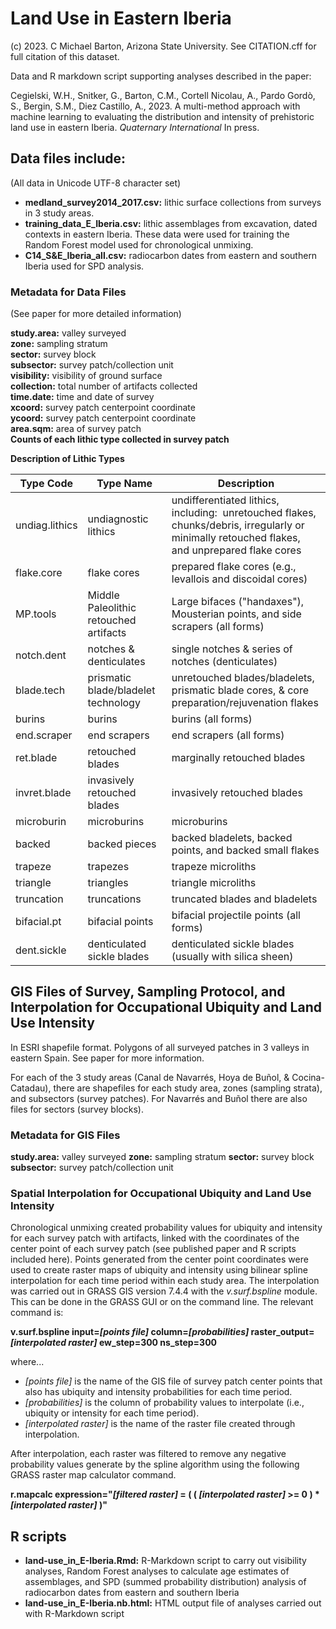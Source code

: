 # Land Use in Eastern Iberia
(c) 2023. C Michael Barton, Arizona State University. See CITATION.cff for full citation of this dataset.

Data and R markdown script supporting analyses described in the paper:

Cegielski, W.H., Snitker, G., Barton, C.M., Cortell Nicolau, A., Pardo Gordò, S., Bergin, S.M., Diez Castillo, A., 2023. A multi-method approach with machine learning to evaluating the distribution and intensity of prehistoric land use in eastern Iberia. _Quaternary International_ In press.

## Data files include:
(All data in Unicode UTF-8 character set)

* __medland_survey2014_2017.csv:__ lithic surface collections from surveys in 3 study areas.
* __training_data_E_Iberia.csv:__ lithic assemblages from excavation, dated contexts in eastern Iberia. These data were used for training the Random Forest model used for chronological unmixing.
* __C14_S&E_Iberia_all.csv:__ radiocarbon dates from eastern and southern Iberia used for SPD analysis.

### Metadata for Data Files
(See paper for more detailed information)

__study.area:__ valley surveyed  
__zone:__ sampling stratum  
__sector:__ survey block  
__subsector:__ survey patch/collection unit  
__visibility:__ visibility of ground surface  
__collection:__ total number of artifacts collected  
__time.date:__ time and date of survey  
__xcoord:__ survey patch centerpoint coordinate  
__ycoord:__ survey patch centerpoint coordinate  
__area.sqm:__ area of survey patch  
__Counts of each lithic type collected in survey patch__  

__Description of Lithic Types__  

| Type Code	| Type Name	| Description |
| ---	| ---	| --- |
| undiag.lithics	| undiagnostic lithics	| undifferentiated lithics, including:  unretouched flakes, chunks/debris, irregularly or minimally retouched flakes, and unprepared flake cores
| flake.core	| flake cores	| prepared flake cores (e.g., levallois and discoidal cores) |
| MP.tools	| Middle Paleolithic retouched artifacts	| Large bifaces ("handaxes"), Mousterian points, and side scrapers (all forms) |
| notch.dent	| notches & denticulates	| single notches & series of notches (denticulates) |
| blade.tech	| prismatic blade/bladelet technology	| unretouched blades/bladelets, prismatic blade cores, & core preparation/rejuvenation flakes |
| burins	| burins	| burins (all forms) |
| end.scraper	| end scrapers	| end scrapers (all forms) |
| ret.blade	| retouched blades	| marginally retouched blades |
| invret.blade	| invasively retouched blades	| invasively retouched blades |
| microburin	| microburins	| microburins |
| backed	| backed pieces	| backed bladelets, backed points, and backed small flakes |
| trapeze	| trapezes	| trapeze microliths |
| triangle	| triangles	| triangle microliths |
| truncation	| truncations	| truncated blades and bladelets |
| bifacial.pt	| bifacial points	| bifacial projectile points (all forms) |
| dent.sickle	| denticulated sickle blades	| denticulated sickle blades (usually with silica sheen) |

## GIS Files of Survey, Sampling Protocol, and Interpolation for Occupational Ubiquity and Land Use Intensity
In ESRI shapefile format. Polygons of all surveyed patches in 3 valleys in eastern Spain. See paper for more information.

For each of the 3 study areas (Canal de Navarrés, Hoya de Buñol, & Cocina-Catadau), there are shapefiles for each study area, zones (sampling strata), and subsectors (survey patches). For Navarrés and Buñol there are also files for sectors (survey blocks).

### Metadata for GIS Files
__study.area:__ valley surveyed
__zone:__ sampling stratum
__sector:__ survey block
__subsector:__ survey patch/collection unit

### Spatial Interpolation for Occupational Ubiquity and Land Use Intensity
Chronological unmixing created probability values for ubiquity and intensity for each survey patch with artifacts, linked with the coordinates of the center point of each survey patch (see published paper and R scripts included here). Points generated from the center point coordinates were used to create raster maps of ubiquity and intensity using bilinear spline interpolation for each time period within each study area. The interpolation was carried out in GRASS GIS version 7.4.4 with the _v.surf.bspline_ module. This can be done in the GRASS GUI or on the command line. The relevant command is:

__v.surf.bspline input=_[points file]_ column=_[probabilities]_ raster_output=_[interpolated raster]_ ew_step=300 ns_step=300__

where...
* _[points file]_ is the name of the GIS file of survey patch center points that also has ubiquity and intensity probabilities for each time period.
* _[probabilities]_ is the column of probability values to interpolate (i.e., ubiquity or intensity for each time period).
* _[interpolated raster]_ is the name of the raster file created through interpolation.

After interpolation, each raster was filtered to remove any negative probability values generate by the spline algorithm using the following GRASS raster map calculator command.

__r.mapcalc expression="_[filtered raster]_ = ( ( _[interpolated raster]_ >= 0 ) * _[interpolated raster]_ )"__

## R scripts
* __land-use_in_E-Iberia.Rmd:__ R-Markdown script to carry out visibility analyses, Random Forest analyses to calculate age estimates of assemblages, and SPD (summed probability distribution) analysis of radiocarbon dates from eastern and southern Iberia
* __land-use_in_E-Iberia.nb.html:__ HTML output file of analyses carried out with R-Markdown script
